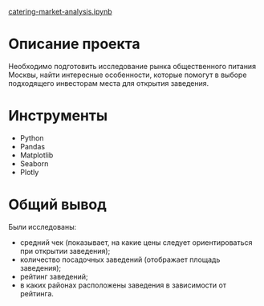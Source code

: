 [catering-market-analysis.ipynb](https://github.com/thmndswpr/data-analyst-projects/blob/main/catering-market/catering_market_analysis.ipynb)
# Описание проекта
Необходимо подготовить исследование рынка общественного питания Москвы, найти интересные особенности, которые помогут в выборе подходящего инвесторам места для открытия заведения.

#  Инструменты
* Python
* Pandas
* Matplotlib
* Seaborn
* Plotly

# Общий вывод
Были исследованы:
* средний чек (показывает, на какие цены следует ориентироваться при открытии заведения);
* количество посадочных заведений (отображает площадь заведения);
* рейтинг заведений;
* в каких районах расположены заведения в зависимости от рейтинга.
